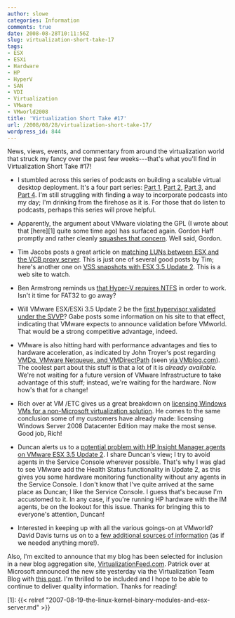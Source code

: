 ```yaml
---
author: slowe
categories: Information
comments: true
date: 2008-08-28T10:11:56Z
slug: virtualization-short-take-17
tags:
- ESX
- ESXi
- Hardware
- HP
- HyperV
- SAN
- VDI
- Virtualization
- VMware
- VMworld2008
title: 'Virtualization Short Take #17'
url: /2008/08/28/virtualization-short-take-17/
wordpress_id: 844
---
```


News, views, events, and commentary from around the virtualization world that struck my fancy over the past few weeks---that's what you'll find in Virtualization Short Take #17!

* I stumbled across this series of podcasts on building a scalable virtual desktop deployment. It's a four part series: [Part 1](http://www.podtech.net/home/5306/designing-and-implementing-a-scalable-virtual-desktop-deployment-part-1), [Part 2](http://www.podtech.net/home/5309/designing-and-implementing-a-scalable-virtual-desktop-deployment-part-2), [Part 3](http://www.podtech.net/home/5316/designing-and-implementing-a-scalable-virtual-desktop-deployment-part-3), and [Part 4](http://www.podtech.net/home/5319/designing-and-implementing-a-scalable-virtual-desktop-deployment-part-4). I'm still struggling with finding a way to incorporate podcasts into my day; I'm drinking from the firehose as it is. For those that do listen to podcasts, perhaps this series will prove helpful.

* Apparently, the argument about VMware violating the GPL (I wrote about that [here][1] quite some time ago) has surfaced again. Gordon Haff promptly and rather cleanly [squashes that concern](http://news.cnet.com/8301-13556_3-10011395-61.html?hhTest=1&tag=blogFeed). Well said, Gordon.

* Tim Jacobs posts a great article on [matching LUNs between ESX and the VCB proxy server](http://timjacobs.blogspot.com/2008/08/matching-luns-between-esx-hosts-and-vcb.html). This is  just one of several good posts by Tim; here's another one on [VSS snapshots with ESX 3.5 Update 2](http://timjacobs.blogspot.com/2008/07/full-backups-of-virtual-machines-and.html). This is a web site to watch.

* Ben Armstrong reminds us [that Hyper-V requires NTFS](http://blogs.msdn.com/virtual_pc_guy/archive/2008/08/28/hyper-v-vm-on-usb-disk-fails-to-start.aspx) in order to work. Isn't it time for FAT32 to go away?

* Will VMware ESX/ESXi 3.5 Update 2 be the [first hypervisor validated under the SVVP](http://www.gabesvirtualworld.com/?p=79)? Gabe posts some information on his site to that effect, indicating that VMware expects to announce validation before VMworld. That would be a strong competitive advantage, indeed.

* VMware is also hitting hard with performance advantages and ties to hardware acceleration, as indicated by John Troyer's post regarding [VMDq, VMware Netqueue, and VMDirectPath](http://blogs.vmware.com/vmtn/2008/08/netqueue-vmdire.html) (seen [via VMblog.com](http://vmblog.com/archive/2008/08/22/vmdq-and-vmware-netqueue-with-your-virtual-10gbe-nics.aspx)). The coolest part about this stuff is that a lot of it is _already available._ We're not waiting for a future version of VMware Infrastructure to take advantage of this stuff; instead, we're waiting for the hardware. Now how's that for a change!

* Rich over at VM /ETC gives us a great breakdown on [licensing Windows VMs for a non-Microsoft virtualization solution](http://vmetc.com/2008/08/26/how-to-license-windows-vms-in-a-non-microsoft-virtual-environment/). He comes to the same conclusion some of my customers have already made: licensing Windows Server 2008 Datacenter Edition may make the most sense. Good job, Rich!

* Duncan alerts us to a [potential problem with HP Insight Manager agents on VMware ESX 3.5 Update 2](http://www.yellow-bricks.com/2008/08/27/why-i-dislike-agents-in-my-service-console/). I share Duncan's view; I try to avoid agents in the Service Console wherever possible. That's why I was glad to see VMware add the Health Status functionality in Update 2, as this gives you some hardware monitoring functionality without any agents in the Service Console. I don't know that I've quite arrived at the same place as Duncan; I like the Service Console. I guess that's because I'm accustomed to it. In any case, if you're running HP hardware with the IM agents, be on the lookout for this issue. Thanks for bringing this to everyone's attention, Duncan!

* Interested in keeping up with all the various goings-on at VMworld? David Davis turns us on to a [few additional sources of information](http://blogs.virtualizationadmin.com/davis/?p=56) (as if we needed anything more!).

Also, I'm excited to announce that my blog has been selected for inclusion in a new blog aggregation site, [VirtualizationFeed.com](http://www.virtualizationfeed.com/). Patrick over at Microsoft announced the new site yesterday via the Virtualization Team Blog with [this post](http://blogs.technet.com/virtualization/archive/2008/08/27/Virtualization-Feed-for-Your-RSS-Reader.aspx). I'm thrilled to be included and I hope to be able to continue to deliver quality information. Thanks for reading!

[1]: {{< relref "2007-08-19-the-linux-kernel-binary-modules-and-esx-server.md" >}}
